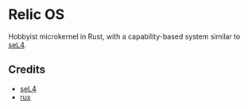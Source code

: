 # Relic OS

Hobbyist microkernel in Rust, with a capability-based system similar to [seL4](https://sel4.systems/).

## Credits

- [seL4](https://sel4.systems/)
- [rux](https://github.com/sorpaas/rux)
